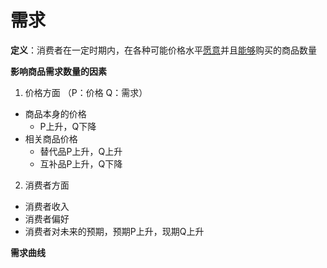 # 需求

**定义**：消费者在一定时期内，在各种可能价格水平<u>愿意</u>并且<u>能够</u>购买的商品数量

**影响商品需求数量的因素**

1. 价格方面
（P：价格 Q：需求）

+ 商品本身的价格
    - P上升，Q下降
+ 相关商品价格
    - 替代品P上升，Q上升
    - 互补品P上升，Q下降

2. 消费者方面

+ 消费者收入
+ 消费者偏好
+ 消费者对未来的预期，预期P上升，现期Q上升

**需求曲线**
